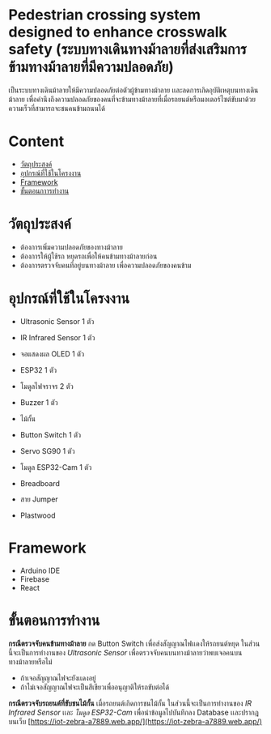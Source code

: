 # Pedestrian crossing system designed to enhance crosswalk safety (ระบบทางเดินทางม้าลายที่ส่งเสริมการข้ามทางม้าลายที่มีความปลอดภัย) 

เป็นระบบทางเดินม้าลายให้มีความปลอดภัยต่อตัวผู้ข้ามทางม้าลาย เเละลดการเกิดอุบัติเหตุบนทางเดินม้าลาย เพื่อคำนึงถึงความปลอดภัยของคนที่จะข้ามทางม้าลายที่เมื่อรถยนต์หรือมอเตอร์ไซต์ขับมาด้วยความเร็วที่สามารถจะชนคนข้ามถนนได้

# Content
 - [วัตถุประสงค์](#วัตถุประสงค์)
 - [อุปกรณ์ที่ใช้ในโครงงาน](#อุปกรณ์ที่ใช้ในโครงงาน)
 - [Framework](#Framework)
 - [ขั้นตอนกาารทำงาน](#ขั้นตอนการทำงาน)


# วัตถุประสงค์

 - ต้องการเพิ่มความปลอดภัยของทางม้าลาย
 - ต้องการให้ผู้ใช้รถ หยุดรถเพื่อให้คนข้ามทางม้าลายก่อน
 - ต้องการตรวจจับคนที่อยู่บนทางม้าลาย เพื่อความปลอดภัยของคนข้าม
 
# อุปกรณ์ที่ใช้ในโครงงาน 
- Ultrasonic Sensor 1 ตัว

- IR Infrared Sensor 1 ตัว

- จอแสดงผล OLED 1 ตัว

- ESP32 1 ตัว

- โมดูลไฟจราจร 2 ตัว

- Buzzer 1 ตัว

- ไม้กั้น

- Button Switch 1 ตัว

- Servo SG90 1 ตัว

- โมดูล ESP32-Cam 1 ตัว

- Breadboard

- สาย Jumper

- Plastwood

# Framework
 - Arduino IDE
 - Firebase
 - React
# ขั้นตอนการทำงาน
**กรณีตรวจจับคนข้ามทางม้าลาย**
 กด Button Switch เพื่อส่งสัญญาณไฟเเดงให้รถยนต์หยุด ในส่วนนี้จะเป็นการทำงานของ *Ultrasonic Sensor* เพื่อตรวจจับคนบนทางม้าลายว่าพบเจอคนบนทางม้าลายหรือไม่ 
- ถ้าเจอสัญญาณไฟจะยังเเดงอยู่
- ถ้าไม่เจอสัญญาณไฟจะเป็นสีเขียวเพื่ออนุญาติให้รถขับต่อได้

**กรณีตรวจจับรถยนต์ที่ขับชนไม้กั้น**
เมื่อรถยนต์เกิดการชนไม้กั้น ในส่วนนี้จะเป็นการทำงานของ *IR Infrared Sensor* เเละ *โมดูล ESP32-Cam* เพื่อนำข้อมูลไปบันทึกลง Database เเละปรากฎบนเว็บ [https://iot-zebra-a7889.web.app/](https://iot-zebra-a7889.web.app/)


